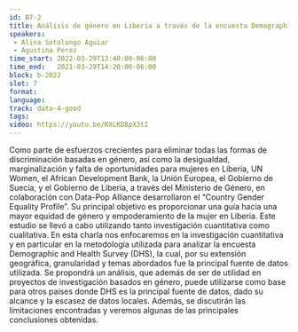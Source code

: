 ```yaml
---
id: B7-2
title: Análisis de género en Liberia a través de la encuesta Demographic and Health Survey (DHS)
speakers:
 - Alina Sotolongo Aguiar
 - Agustina Perez
time_start: 2022-03-29T13:40:00-06:00
time_end:   2021-03-29T14:20:00-06:00
block: b-2022
slot: 7
format: 
language: 
track: data-4-good
tags:
video: https://youtu.be/RXLKD8pX3tI
---
```


Como parte de esfuerzos crecientes para eliminar todas las formas de discriminación basadas en género, así como la desigualdad, marginalización y falta de oportunidades para mujeres en Liberia, UN Women, el African Development Bank, la Unión Europea, el Gobierno de Suecia, y el Gobierno de Liberia, a través del Ministerio de Género, en colaboración con Data-Pop Alliance desarrollaron el “Country Gender Equality Profile”. Su principal objetivo es proporcionar una guía hacia una mayor equidad de género y empoderamiento de la mujer en Liberia. Este estudio se llevó a cabo utilizando tanto investigación cuantitativa como cualitativa. En esta charla nos enfocaremos en la investigación cuantitativa y en particular en la metodología utilizada para analizar la encuesta Demographic and Health Survey (DHS), la cual, por su extensión geográfica, granularidad y temas abordados fue la principal fuente de datos utilizada. Se propondrá un análisis, que además de ser de utilidad en proyectos de investigación basados en género, puede utilizarse como base para otros países donde DHS es la principal fuente de datos, dado su alcance y la escasez de datos locales. Además, se discutirán las limitaciones encontradas y veremos algunas de las principales conclusiones obtenidas.

